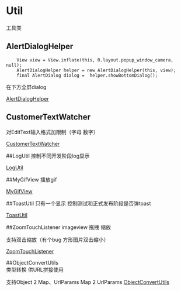 # Util
工具类
## AlertDialogHelper
    	View view = View.inflate(this, R.layout.popup_window_camera, null);
		AlertDialogHelper helper = new AlertDialogHelper(this, view);
		final AlertDialog dialog =  helper.showBottomDialog();
在下方全屏dialog

[AlertDialogHelper](https://github.com/oo1993448102/Util/blob/master/AlertDialogHelper.java)

## CustomerTextWatcher
对EditText输入格式加限制（字母 数字）

[CustomerTextWatcher](https://github.com/oo1993448102/Util/blob/master/CustomerTextWatcher.java)

##LogUtil
控制不同开发阶段log显示

[LogUtil](https://github.com/oo1993448102/Util/blob/master/LogUtil.java)

##MyGifView
播放gif

[MyGifView](https://github.com/oo1993448102/Util/blob/master/MyGifView.java)

##ToastUtil
只有一个显示 控制测试和正式发布阶段是否弹toast

[ToastUtil](https://github.com/oo1993448102/Util/blob/master/ToastUtil.java)

##ZoomTouchListener
imageview 拖拽 缩放 

支持双击缩放（有个bug 方形图片双击缩小）

[ZoomTouchListener](https://github.com/oo1993448102/Util/blob/master/ZoomTouchListener.java)

##ObjectConvertUtils  
类型转换 供URL拼接使用

支持Object 2 Map、UrlParams
Map 2 UrlParams
[ObjectConvertUtils]()
